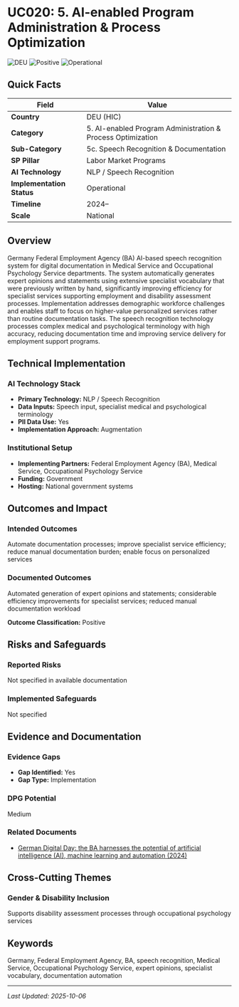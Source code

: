 # UC020: 5. AI-enabled Program Administration & Process Optimization

![DEU](https://img.shields.io/badge/DEU-green) ![Positive](https://img.shields.io/badge/Positive-blue) ![Operational](https://img.shields.io/badge/Operational-orange)

## Quick Facts

| Field | Value |
|-------|-------|
| **Country** | DEU (HIC) |
| **Category** | 5. AI-enabled Program Administration & Process Optimization |
| **Sub-Category** | 5c. Speech Recognition & Documentation |
| **SP Pillar** | Labor Market Programs |
| **AI Technology** | NLP / Speech Recognition |
| **Implementation Status** | Operational |
| **Timeline** | 2024– |
| **Scale** | National |

## Overview

Germany Federal Employment Agency (BA) AI-based speech recognition system for digital documentation in Medical Service and Occupational Psychology Service departments. The system automatically generates expert opinions and statements using extensive specialist vocabulary that were previously written by hand, significantly improving efficiency for specialist services supporting employment and disability assessment processes. Implementation addresses demographic workforce challenges and enables staff to focus on higher-value personalized services rather than routine documentation tasks. The speech recognition technology processes complex medical and psychological terminology with high accuracy, reducing documentation time and improving service delivery for employment support programs.

## Technical Implementation

### AI Technology Stack
- **Primary Technology:** NLP / Speech Recognition
- **Data Inputs:** Speech input, specialist medical and psychological terminology
- **PII Data Use:** Yes
- **Implementation Approach:** Augmentation

### Institutional Setup
- **Implementing Partners:** Federal Employment Agency (BA), Medical Service, Occupational Psychology Service
- **Funding:** Government
- **Hosting:** National government systems

## Outcomes and Impact

### Intended Outcomes
Automate documentation processes; improve specialist service efficiency; reduce manual documentation burden; enable focus on personalized services

### Documented Outcomes
Automated generation of expert opinions and statements; considerable efficiency improvements for specialist services; reduced manual documentation workload

**Outcome Classification:** Positive

## Risks and Safeguards

### Reported Risks
Not specified in available documentation

### Implemented Safeguards
Not specified

## Evidence and Documentation

### Evidence Gaps
- **Gap Identified:** Yes
- **Gap Type:** Implementation

### DPG Potential
Medium


### Related Documents

- [German Digital Day: the BA harnesses the potential of artificial intelligence (AI), machine learning and automation (2024)](../../documents/D017.md)

## Cross-Cutting Themes

### Gender & Disability Inclusion
Supports disability assessment processes through occupational psychology services


## Keywords
Germany, Federal Employment Agency, BA, speech recognition, Medical Service, Occupational Psychology Service, expert opinions, specialist vocabulary, documentation automation

---
*Last Updated: 2025-10-06*
